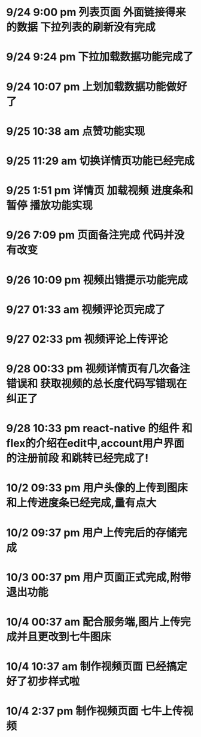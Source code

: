 # 9/24 9:00 pm 列表页面 外面链接得来的数据 下拉列表的刷新没有完成
# 9/24 9:24 pm 下拉加载数据功能完成了
# 9/24 10:07 pm 上划加载数据功能做好了
# 9/25 10:38 am 点赞功能实现
# 9/25 11:29 am 切换详情页功能已经完成
# 9/25 1:51 pm  详情页 加载视频 进度条和 暂停 播放功能实现
# 9/26 7:09 pm  页面备注完成 代码并没有改变
# 9/26 10:09 pm  视频出错提示功能完成
# 9/27 01:33 am  视频评论页完成了
# 9/27 02:33 pm  视频评论上传评论   
# 9/28 00:33 pm  视频详情页有几次备注错误和 获取视频的总长度代码写错现在纠正了       
# 9/28 10:33 pm  react-native 的组件 和flex的介绍在edit中,account用户界面的注册前段 和跳转已经完成了!      
# 10/2 09:33 pm  用户头像的上传到图床和上传进度条已经完成,量有点大
# 10/2 09:37 pm  用户上传完后的存储完成
# 10/3 00:37 pm  用户页面正式完成,附带退出功能
# 10/4 00:37 am  配合服务端,图片上传完成并且更改到七牛图床
# 10/4 10:37 am  制作视频页面 已经搞定好了初步样式啦
# 10/4 2:37 pm  制作视频页面 七牛上传视频

 